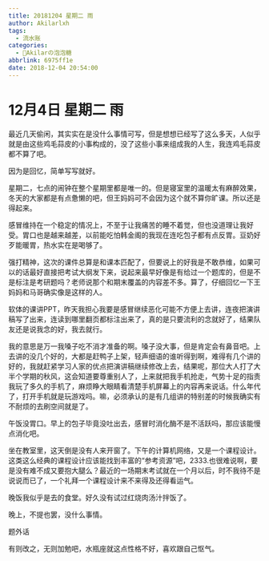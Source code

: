 ```yaml
---
title: 20181204 星期二 雨
author: Akilarlxh
tags:
  - 流水账
categories:
  - 🍬Akilarの泡泡糖
abbrlink: 6975ff1e
date: 2018-12-04 20:54:00
---
```

# 12月4日 星期二 雨

最近几天偷闲，其实实在是没什么事情可写，但是想想已经写了这么多天，人似乎就是由这些鸡毛蒜皮的小事构成的，没了这些小事来组成我的人生，我连鸡毛蒜皮都不算了吧。

因为是回忆，简单写写就好。

星期二，七点的闹钟在整个星期里都是唯一的。但是寝室里的温暖太有麻醉效果，冬天的大家都是有点惫懒的吧，但王妈妈可不会因为这个就不算你旷课。所以还是得起来。

感冒维持在一个稳定的情况上，不至于让我痛苦的睡不着觉，但也没道理让我好受。胃口也是越来越差，以前能吃怕韩金阁的我现在连吃包子都有点反胃。豆奶好歹能暖胃，热水实在是喝够了。

强打精神，这次的课件总算是和课本匹配了，但要说上的好我是不敢恭维，如果可以的话最好直接把考试大纲发下来，说起来最早好像是有给过一个题库的，但是不是标注是考研题吗？老师说那个和期末覆盖的内容差不多。算了，仔细回忆一下王妈妈和马哥确实像是这样的人。

软体的课讲PPT，昨天我担心我要是感冒继续恶化可能不方便上去讲，连夜把演讲稿写了出来，连读到哪里翻页都标注出来了，真的是只要流利的念就好了，结果队友还是说我念的好，我去就行。

我的意思是万一我嗓子吃不消才准备的啊。嗓子没大事，但是肯定会有鼻音吧。上去讲的没几个好的，大都是赶鸭子上架，轻声细语的谁听得到啊，难得有几个讲的好的，我就赶紧学习人家的优点把演讲稿继续修改上去，结果呢，那位大人打了大半个学期的秋风，这会知道要尊重别人了，上来就把我手机抢走，气势十足的指责我玩了多久的手机了，麻烦睁大眼睛看清楚手机屏幕上的内容再来说话。什么年代了，打开手机就是玩游戏吗。嘛，必须承认的是有几组讲的特别差的时候我确实有不耐烦的去刷空间就是了。

午饭没胃口。早上的包子毕竟没吐出去，感冒时消化酶不是不活跃吗，那应该能慢点消化吧。

坐在教室里，这天倒是没有人来开窗了。下午的计算机网络，又是一个课程设计。这类这么经典的课程设计应该能找到丰富的“参考资源”吧，2333.也很难说啊，要是没有难不成又要抱大腿么？最近的一场期末考试就在一个月以后，时不我待不是说说而已了，一个礼拜一个课程设计来不来得及还得看运气。

晚饭我似乎是去的食堂。好久没有试过红烧肉汤汁拌饭了。

晚上，不提也罢，没什么事情。

题外话

有则改之，无则加勉吧，水瓶座就这点性格不好，喜欢跟自己怄气。